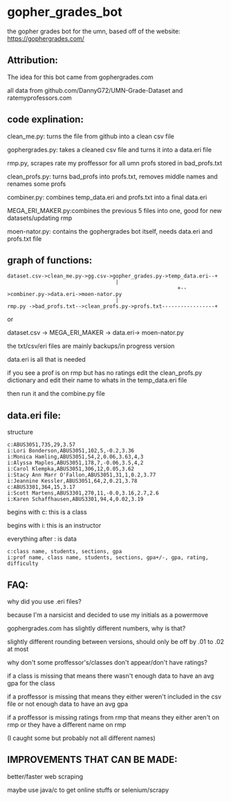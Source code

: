# gopher_grades_bot
the gopher grades bot for the umn, based off of the website: https://gophergrades.com/

## Attribution:
The idea for this bot came from gophergrades.com

all data from github.com/DannyG72/UMN-Grade-Dataset and ratemyprofessors.com

## code explination:
clean_me.py: turns the file from github into a clean csv file

gophergrades.py: takes a cleaned csv file and turns it into a data.eri file

rmp.py, scrapes rate my proffessor for all umn profs stored in bad_profs.txt

clean_profs.py: turns bad_profs into profs.txt, removes middle names and renames some profs

combiner.py: combines temp_data.eri and profs.txt into a final data.eri

MEGA_ERI_MAKER.py:combines the previous 5 files into one, good for new datasets/updating rmp

moen-nator.py: contains the gophergrades bot itself, needs data.eri and profs.txt file

## graph of functions:
```
dataset.csv->clean_me.py->gg.csv->gopher_grades.py->temp_data.eri--+
								   |
			                              	       	   +-->combiner.py->data.eri->moen-nator.py
								   |
rmp.py ->bad_profs.txt-->clean_profs.py->profs.txt-----------------+
```



or


dataset.csv -> MEGA_ERI_MAKER -> data.eri-> moen-nator.py


the txt/csv/eri files are mainly backups/in progress version

data.eri is all that is needed

if you see a prof is on rmp but has no ratings edit the clean_profs.py dictionary and edit their name to whats in the temp_data.eri file

then run it and the combine.py file


## data.eri file:
structure
```
c:ABUS3051,735,29,3.57
i:Lori Bonderson,ABUS3051,102,5,-0.2,3.36
i:Monica Hamling,ABUS3051,54,2,0.06,3.63,4,3
i:Alyssa Maples,ABUS3051,178,7,-0.06,3.5,4,2
i:Carol Klempka,ABUS3051,306,12,0.05,3.62
i:Stacy Ann Marr O'Fallon,ABUS3051,31,1,0.2,3.77
i:Jeannine Kessler,ABUS3051,64,2,0.21,3.78
c:ABUS3301,364,15,3.17
i:Scott Martens,ABUS3301,270,11,-0.0,3.16,2.7,2.6
i:Karen Schaffhausen,ABUS3301,94,4,0.02,3.19
```

begins with c: this is a class


begins with i: this is an instructor



everything after : is data

```
c:class name, students, sections, gpa
i:prof name, class name, students, sections, gpa+/-, gpa, rating, difficulty
```

## FAQ:

why did you use .eri files?

because I'm a narsicist and decided to use my initials as a powermove


gophergrades.com has slightly different numbers, why is that?

slightly different rounding between versions, should only be off by .01 to .02 at most


why don't some proffessor's/classes don't appear/don't have ratings?

if a class is missing that means there wasn't enough data to have an avg gpa for the class

if a proffessor is missing that means they either weren't included in the csv file or not enough data to have an avg gpa

if a proffessor is missing ratings from rmp that means they either aren't on rmp or they have a different name on rmp

(I caught some but probably not all different names)


## IMPROVEMENTS THAT CAN BE MADE:

better/faster web scraping

maybe use java/c to get online stuffs or selenium/scrapy

